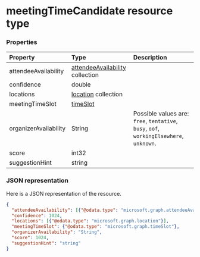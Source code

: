 # meetingTimeCandidate resource type




### Properties
| Property	   | Type	|Description|
|:---------------|:--------|:----------|
|attendeeAvailability|[attendeeAvailability](attendeeavailability.md) collection||
|confidence|double||
|locations|[location](location.md) collection||
|meetingTimeSlot|[timeSlot](timeslot.md)||
|organizerAvailability|String| Possible values are: `free`, `tentative`, `busy`, `oof`, `workingElsewhere`, `unknown`.|
|score|int32||
|suggestionHint|string||

### JSON representation

Here is a JSON representation of the resource.

<!-- {
  "blockType": "resource",
  "optionalProperties": [

  ],
  "@odata.type": "microsoft.graph.meetingTimeCandidate"
}-->

```json
{
  "attendeeAvailability": [{"@odata.type": "microsoft.graph.attendeeAvailability"}],
  "confidence": 1024,
  "locations": [{"@odata.type": "microsoft.graph.location"}],
  "meetingTimeSlot": {"@odata.type": "microsoft.graph.timeSlot"},
  "organizerAvailability": "String",
  "score": 1024,
  "suggestionHint": "string"
}

```

<!-- uuid: 8fcb5dbc-d5aa-4681-8e31-b001d5168d79
2015-10-25 14:57:30 UTC -->
<!-- {
  "type": "#page.annotation",
  "description": "meetingTimeCandidate resource",
  "keywords": "",
  "section": "documentation",
  "tocPath": ""
}-->